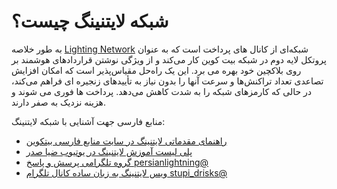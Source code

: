 # شبکه لایتنینگ چیست؟

به طور خلاصه [Lighting Network](https://youtu.be/XCSfoiD8wUA) شبکه‌ای از کانال های پرداخت است که به عنوان پروتکل لایه دوم در شبکه بیت کوین کار می‌کند و از ویژگی نوشتن قراردادهای هوشمند بر روی بلاکچین خود بهره می برد. این یک راه‌حل مقیاس‌پذیر است که امکان افزایش تصاعدی تعداد تراکنش‌ها و سرعت آنها را بدون نیاز به تأییدهای زنجیره ای فراهم می‌کند، در حالی که کارمزهای شبکه را به شدت کاهش می‌دهد. پرداخت ها فوری می شوند و هزینه نزدیک به صفر دارند.

منابع فارسی جهت آشنایی با شبکه لایتنینگ:
 - [راهنمای مقدماتی لایتنینگ در سایت منابع فارسی بیتکوین](https://bitcoind.me/blobs/tuts/lightning-network-chist-bitcoind_me.pdf)
 - [پلی لیست آموزش لایتنینگ در یوتیوب ضیا صدر](https://www.youtube.com/playlist?list=PLYc8rgTV8DzDhqFxb4PWG3bDADYUlGtWb)
 - [گروه تلگرامی پرسش و پاسخ persianlightning@](https://t.me/persianlightning)
 - [ویس لایتنینگ به زبان ساده کانال تلگرام stupi_drisks@](https://t.me/stupid_risks/61)
